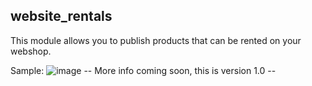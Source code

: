 ## website_rentals
This module allows you to publish products that can be rented on your webshop.<br/>

Sample:
![image](https://user-images.githubusercontent.com/6352350/128348182-69182980-3f1e-4872-be95-6946f2822c12.png)
-- More info coming soon, this is version 1.0 --
